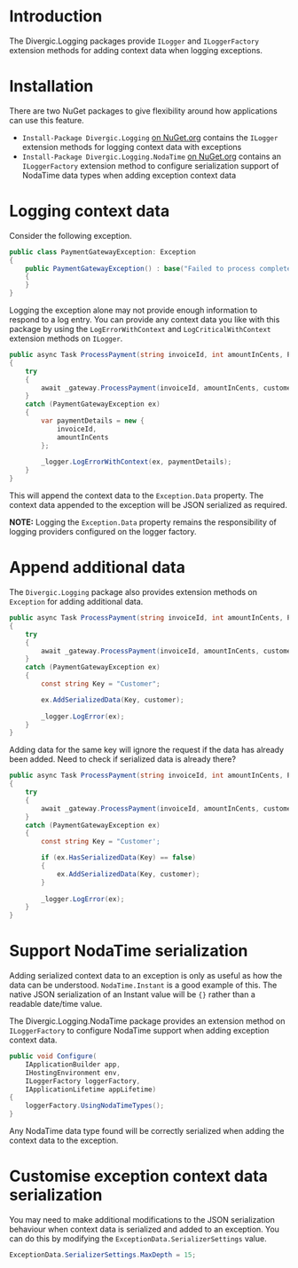 # Introduction    

The Divergic.Logging packages provide ```ILogger``` and ```ILoggerFactory```  extension methods for adding context data when logging exceptions.

# Installation

There are two NuGet packages to give flexibility around how applications can use this feature.

- ```Install-Package Divergic.Logging``` [on NuGet.org](https://www.nuget.org/packages/Divergic.Logging) contains the ```ILogger``` extension methods for logging context data with exceptions
- ```Install-Package Divergic.Logging.NodaTime``` [on NuGet.org](https://www.nuget.org/packages/Divergic.Logging.NodaTime) contains an ```ILoggerFactory``` extension method to configure serialization support of NodaTime data types when adding exception context data

# Logging context data

Consider the following exception.

```csharp
public class PaymentGatewayException: Exception
{
    public PaymentGatewayException() : base("Failed to process complete transaction at the payment gateway.")
    {
    }
}
```

Logging the exception alone may not provide enough information to respond to a log entry. You can provide any context data you like with this package by using the ```LogErrorWithContext``` and ```LogCriticalWithContext``` extension methods on ```ILogger```.

```csharp
public async Task ProcessPayment(string invoiceId, int amountInCents, Person customer, CancellationToken cancellationToken)
{
    try
    {
        await _gateway.ProcessPayment(invoiceId, amountInCents, customer.Email, cancellationToken).ConfigureAwait(false);
    }
    catch (PaymentGatewayException ex)
    {
        var paymentDetails = new {
            invoiceId,
            amountInCents
        };
        
        _logger.LogErrorWithContext(ex, paymentDetails);
    }
}
```

This will append the context data to the ```Exception.Data``` property. The context data appended to the exception will be JSON serialized as required.

**NOTE:** Logging the ```Exception.Data``` property remains the responsibility of logging providers configured on the logger factory.

# Append additional data

The ```Divergic.Logging``` package also provides extension methods on ```Exception``` for adding additional data.

```csharp
public async Task ProcessPayment(string invoiceId, int amountInCents, Person customer, CancellationToken cancellationToken)
{
    try
    {
        await _gateway.ProcessPayment(invoiceId, amountInCents, customer.Email, cancellationToken).ConfigureAwait(false);
    }
    catch (PaymentGatewayException ex)
    {
        const string Key = "Customer";

        ex.AddSerializedData(Key, customer);
        
        _logger.LogError(ex);
    }
}
``` 

Adding data for the same key will ignore the request if the data has already been added. Need to check if serialized data is already there?

```csharp
public async Task ProcessPayment(string invoiceId, int amountInCents, Person customer, CancellationToken cancellationToken)
{
    try
    {
        await _gateway.ProcessPayment(invoiceId, amountInCents, customer.Email, cancellationToken).ConfigureAwait(false);
    }
    catch (PaymentGatewayException ex)
    {
        const string Key = "Customer';

        if (ex.HasSerializedData(Key) == false)
        {
            ex.AddSerializedData(Key, customer);
        }
        
        _logger.LogError(ex);
    }
}
``` 

# Support NodaTime serialization

Adding serialized context data to an exception is only as useful as how the data can be understood. ```NodaTime.Instant``` is a good example of this. The native JSON serialization of an Instant value will be ```{}``` rather than a readable date/time value. 

The Divergic.Logging.NodaTime package provides an extension method on ```ILoggerFactory``` to configure NodaTime support when adding exception context data.

```csharp
public void Configure(
    IApplicationBuilder app,
    IHostingEnvironment env,
    ILoggerFactory loggerFactory,
    IApplicationLifetime appLifetime)
{
    loggerFactory.UsingNodaTimeTypes();
}
```

Any NodaTime data type found will be correctly serialized when adding the context data to the exception.

# Customise exception context data serialization

You may need to make additional modifications to the JSON serialization behaviour when context data is serialized and added to an exception. You can do this by modifying the ```ExceptionData.SerializerSettings``` value.

```csharp
ExceptionData.SerializerSettings.MaxDepth = 15;
```